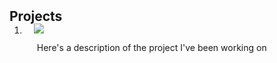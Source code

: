 <h2 id="publications" style="margin: 2px 0px -15px;"> Projects <temp style="font-size:15px;"></h2>

<div class="publications">
<ol class="bibliography">

<li>
<div class="pub-row">
  <div class="col-sm-3 abbr" style="position: relative;padding-right: 15px;padding-left: 15px;">
    <img src="https://raw.githubusercontent.com/cjacks04/cjacks04.github.io/main/assets/img/zooniverse.png">
  </div>
  <div class="col-sm-9" style="position: relative;padding-right: 15px;padding-left: 20px;">
      <p>Here's a description of the project I've been working on</p>
    </div>

  </div>
</li>

</ol>
</div>
